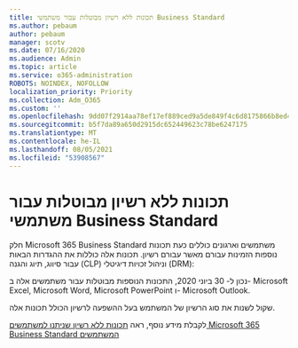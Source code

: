 ```yaml
---
title: תכונות ללא רשיון מבוטלות עבור משתמשי Business Standard
ms.author: pebaum
author: pebaum
manager: scotv
ms.date: 07/16/2020
ms.audience: Admin
ms.topic: article
ms.service: o365-administration
ROBOTS: NOINDEX, NOFOLLOW
localization_priority: Priority
ms.collection: Adm_O365
ms.custom: ''
ms.openlocfilehash: 9dd07f2914aa78ef17ef889ced9a5de849f4c6d8175866b8ed4a41cbd28b9510
ms.sourcegitcommit: b5f7da89a650d2915dc652449623c78be6247175
ms.translationtype: MT
ms.contentlocale: he-IL
ms.lasthandoff: 08/05/2021
ms.locfileid: "53908567"
---
```

# <a name="unlicensed-features-turned-off-for-business-standard-users"></a>תכונות ללא רשיון מבוטלות עבור משתמשי Business Standard

חלק Microsoft 365 Business Standard משתמשים וארגונים כוללים כעת תכונות נוספות הזמינות עבורם מאשר עבורם רשיון. תכונות אלה כוללות את ההגדרות הבאות עבור סיווג, תיוג והגנה (CLP) וניהול זכויות דיגיטלי (DRM):
    
נכון ל- 30 ביוני 2020, התכונות הנוספות מבוטלות עבור משתמשים אלה ב- Microsoft Excel, Microsoft Word, Microsoft PowerPoint ו- Microsoft Outlook.

שקול לשנות את סוג הרשיון של המשתמש בעל ההשפעה לרשיון הכולל תכונות אלה. 

לקבלת מידע נוסף, ראה [תכונות ללא רשיון שניתנו למשתמשים Microsoft 365 Business Standard המשתמשים](https://support.microsoft.com/help/4568654/extra-features-to-be-turned-off-for-microsoft-365-business-standard?preview)